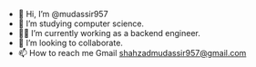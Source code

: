 - 👋 Hi, I’m @mudassir957
- 👀 I’m studying computer science.
- 🧑‍💻 I’m currently working as a backend engineer.
- 💞️ I’m looking to collaborate.
- 📫 How to reach me Gmail shahzadmudassir957@gmail.com

<!---
mudassir957/mudassir957 is a ✨ special ✨ repository because its `README.md` (this file) appears on your GitHub profile.
You can click the Preview link to take a look at your changes.
--->
